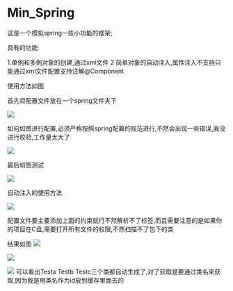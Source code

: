 # Min_Spring
这是一个模拟spring一些小功能的框架;

具有的功能:

1.单例和多例对象的创建,通过xml文件
2 简单对象的自动注入,属性注入不支持只能通过xml文件配置支持注解@Component

使用方法如图

首先将配置文件放在一个spring文件夹下

![](https://github.com/tomsajkdhsakjd/Min_Spring/blob/master/imgs/20190309160358.png)

如何如图进行配置,必须严格按照spring配置的规范进行,不然会出现一些错误,我没进行校验,工作量太大了

![](https://github.com/tomsajkdhsakjd/Min_Spring/blob/master/imgs/20190309160436.png)

最后如图测试

![](https://github.com/tomsajkdhsakjd/Min_Spring/blob/master/imgs/20190309160525.png)


自动注入的使用方法

![](https://github.com/tomsajkdhsakjd/Min_Spring/blob/master/imgs/20190310172024.png)

配置文件要主要添加上面的约束就行不然解析不了<scan>标签,而且需要注意的是如果你的项目在C盘,需要打开所有文件的权限,不然扫描不了包下的类
  
  结果如图
  ![](https://github.com/tomsajkdhsakjd/Min_Spring/blob/master/imgs/20190310171956.png)
  
  ![](https://github.com/tomsajkdhsakjd/Min_Spring/blob/master/imgs/20190310172046.png)
  
  ![](https://github.com/tomsajkdhsakjd/Min_Spring/blob/master/imgs/20190310174036.png)
可以看出Testa Testb Testc三个类都自动生成了,对了获取是要通过类名来获取,因为我是用类名作为id放到缓存里面去的
